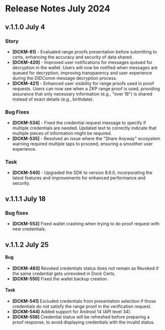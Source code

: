 # Release Notes July 2024

## v.1.1.0 July 4

### Story

* **\[DCKM-81]** - Evaluated range proofs presentation before submitting to certs, enhancing the accuracy and security of data shared.
* **\[DCKM-420]** - Improved user notifications for messages queued for decryption in the wallet. Users will now be notified when messages are queued for decryption, improving transparency and user experience during the DIDComm message decryption process.
* **\[DCKM-421]** - Enhanced user visibility for range proofs used in proof requests. Users can now see when a ZKP range proof is used, providing assurance that only necessary information (e.g., "over 18") is shared instead of exact details (e.g., birthdate).

### Bug Fixes

* **\[DCKM-534]** - Fixed the credential request message to specify if multiple credentials are needed. Updated text to correctly indicate that multiple pieces of information might be required.
* **\[DCKM-535]** - Resolved an issue where the "Share Anyway" ecosystem warning required multiple taps to proceed, ensuring a smoother user experience.

### Task

* **\[DCKM-540]** - Upgraded the SDK to version 8.6.0, incorporating the latest features and improvements for enhanced performance and security.

## v.1.1.1 July 18

### Bug fixes

* **\[DCKM-553]** Fixed wallet crashing when trying to do proof request with new credentials.

## v.1.1.2 July 25

#### Bug

* **\[DCKM-483]** Revoked credentials status does not remain as Revoked if the same credential gets unrevoked in Dock Certs.
* **\[DCKM-550]** Fixed the wallet backup creation.

#### Task

* **\[DCKM-541]** Excluded credentials from presentation selection if those credentials do not satisfy the range proof in the verification request.
* **\[DCKM-544]** Added support for Android 14 (API level 34).
* **\[DCKM-558]** Credential status will be refreshed before preparing a proof response, to avoid displaying credentials with the invalid status.
